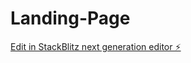 # Landing-Page

[Edit in StackBlitz next generation editor ⚡️](https://stackblitz.com/~/github.com/RIPGDO/Landing-Page)